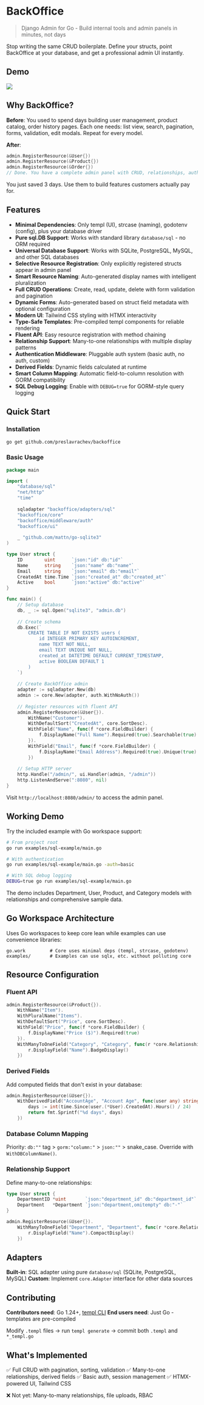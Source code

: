 # BackOffice

> Django Admin for Go - Build internal tools and admin panels in minutes, not days

Stop writing the same CRUD boilerplate. Define your structs, point BackOffice at your database, and get a professional admin UI instantly.

## Demo

![](https://preslav.me/img/backoffice-demo.gif)

## Why BackOffice?

**Before**: You used to spend days building user management, product catalog, order history pages. Each one needs: list view, search, pagination, forms, validation, edit modals. Repeat for every model.

**After**:
```go
admin.RegisterResource(&User{})
admin.RegisterResource(&Product{})
admin.RegisterResource(&Order{})
// Done. You have a complete admin panel with CRUD, relationships, auth.
```

You just saved 3 days. Use them to build features customers actually pay for.

## Features

- **Minimal Dependencies**: Only templ (UI), strcase (naming), godotenv (config), plus your database driver
- **Pure sql.DB Support**: Works with standard library `database/sql` - no ORM required
- **Universal Database Support**: Works with SQLite, PostgreSQL, MySQL, and other SQL databases
- **Selective Resource Registration**: Only explicitly registered structs appear in admin panel
- **Smart Resource Naming**: Auto-generated display names with intelligent pluralization
- **Full CRUD Operations**: Create, read, update, delete with form validation and pagination
- **Dynamic Forms**: Auto-generated based on struct field metadata with optional configuration
- **Modern UI**: Tailwind CSS styling with HTMX interactivity
- **Type-Safe Templates**: Pre-compiled templ components for reliable rendering
- **Fluent API**: Easy resource registration with method chaining
- **Relationship Support**: Many-to-one relationships with multiple display patterns
- **Authentication Middleware**: Pluggable auth system (basic auth, no auth, custom)
- **Derived Fields**: Dynamic fields calculated at runtime
- **Smart Column Mapping**: Automatic field-to-column resolution with GORM compatibility
- **SQL Debug Logging**: Enable with `DEBUG=true` for GORM-style query logging

## Quick Start

### Installation

```bash
go get github.com/preslavrachev/backoffice
```

### Basic Usage

```go
package main

import (
    "database/sql"
    "net/http"
    "time"
    
    sqladapter "backoffice/adapters/sql"
    "backoffice/core"
    "backoffice/middleware/auth"
    "backoffice/ui"
    
    _ "github.com/mattn/go-sqlite3"
)

type User struct {
    ID        uint      `json:"id" db:"id"`
    Name      string    `json:"name" db:"name"`
    Email     string    `json:"email" db:"email"`
    CreatedAt time.Time `json:"created_at" db:"created_at"`
    Active    bool      `json:"active" db:"active"`
}

func main() {
    // Setup database
    db, _ := sql.Open("sqlite3", "admin.db")
    
    // Create schema
    db.Exec(`
        CREATE TABLE IF NOT EXISTS users (
            id INTEGER PRIMARY KEY AUTOINCREMENT,
            name TEXT NOT NULL,
            email TEXT UNIQUE NOT NULL,
            created_at DATETIME DEFAULT CURRENT_TIMESTAMP,
            active BOOLEAN DEFAULT 1
        )
    `)
    
    // Create BackOffice admin
    adapter := sqladapter.New(db)
    admin := core.New(adapter, auth.WithNoAuth())
    
    // Register resources with fluent API
    admin.RegisterResource(&User{}).
        WithName("Customer").
        WithDefaultSort("CreatedAt", core.SortDesc).
        WithField("Name", func(f *core.FieldBuilder) {
            f.DisplayName("Full Name").Required(true).Searchable(true)
        }).
        WithField("Email", func(f *core.FieldBuilder) {
            f.DisplayName("Email Address").Required(true).Unique(true)
        })
    
    // Setup HTTP server
    http.Handle("/admin/", ui.Handler(admin, "/admin"))
    http.ListenAndServe(":8080", nil)
}
```

Visit `http://localhost:8080/admin/` to access the admin panel.

## Working Demo

Try the included example with Go workspace support:

```bash
# From project root
go run examples/sql-example/main.go

# With authentication
go run examples/sql-example/main.go -auth=basic

# With SQL debug logging
DEBUG=true go run examples/sql-example/main.go
```

The demo includes Department, User, Product, and Category models with relationships and comprehensive sample data.

## Go Workspace Architecture

Uses Go workspaces to keep core lean while examples can use convenience libraries:
```
go.work         # Core uses minimal deps (templ, strcase, godotenv)
examples/       # Examples can use sqlx, etc. without polluting core
```

## Resource Configuration

### Fluent API

```go
admin.RegisterResource(&Product{}).
    WithName("Item").
    WithPluralName("Items").
    WithDefaultSort("Price", core.SortDesc).
    WithField("Price", func(f *core.FieldBuilder) {
        f.DisplayName("Price ($)").Required(true)
    }).
    WithManyToOneField("Category", "Category", func(r *core.RelationshipBuilder) {
        r.DisplayField("Name").BadgeDisplay()
    })
```

### Derived Fields

Add computed fields that don't exist in your database:
```go
admin.RegisterResource(&User{}).
    WithDerivedField("AccountAge", "Account Age", func(user any) string {
        days := int(time.Since(user.(*User).CreatedAt).Hours() / 24)
        return fmt.Sprintf("%d days", days)
    })
```

### Database Column Mapping

Priority: `db:""` tag > `gorm:"column:"` > `json:""` > snake_case. Override with `WithDBColumnName()`.

### Relationship Support

Define many-to-one relationships:

```go
type User struct {
    DepartmentID *uint       `json:"department_id" db:"department_id"`
    Department   *Department `json:"department,omitempty" db:"-"`
}

admin.RegisterResource(&User{}).
    WithManyToOneField("Department", "Department", func(r *core.RelationshipBuilder) {
        r.DisplayField("Name").CompactDisplay()
    })
```

## Adapters

**Built-in**: SQL adapter using pure `database/sql` (SQLite, PostgreSQL, MySQL)
**Custom**: Implement `core.Adapter` interface for other data sources

## Contributing

**Contributors need**: Go 1.24+, [templ CLI](https://templ.guide/)
**End users need**: Just Go - templates are pre-compiled

Modify `.templ` files → run `templ generate` → commit both `.templ` and `*_templ.go`

## What's Implemented

✅ Full CRUD with pagination, sorting, validation
✅ Many-to-one relationships, derived fields
✅ Basic auth, session management
✅ HTMX-powered UI, Tailwind CSS

❌ Not yet: Many-to-many relationships, file uploads, RBAC
